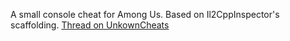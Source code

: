 A small console cheat for Among Us. Based on Il2CppInspector's scaffolding.
[Thread on UnkownCheats](https://www.unknowncheats.me/forum/among-us/418478-cychau-mini-console-cheat.html)
